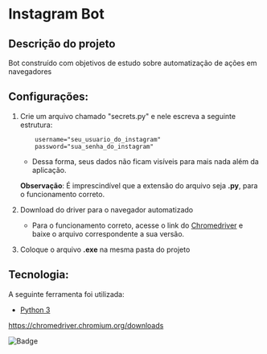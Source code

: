 # Instagram Bot

## Descrição do projeto
Bot construído com objetivos de estudo sobre automatização de ações em navegadores

## Configurações:

1. Crie um arquivo chamado "secrets.py" e nele escreva a seguinte estrutura:

    ```
        username="seu_usuario_do_instagram"
        password="sua_senha_do_instagram"
    ```

    - Dessa forma, seus dados não ficam visíveis para mais nada além da aplicação.

    **Observação**: É imprescindível que a extensão do arquivo seja **.py**, para o funcionamento correto.

1. Download do driver para o navegador automatizado

    - Para o funcionamento correto, acesse o link do [Chromedriver](https://chromedriver.chromium.org/downloads) e baixe o arquivo correspondente a sua versão.

1. Coloque o arquivo **.exe** na mesma pasta do projeto


## Tecnologia:

A seguinte ferramenta foi utilizada:

- [Python 3](https://www.python.org/download/releases/3.0/)

https://chromedriver.chromium.org/downloads

![Badge](https://img.shields.io/pypi/l/selenium)